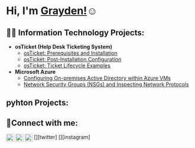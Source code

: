 <h1>Hi, I'm <a href="https://www.linkedin.com/in/grayden-cooper/">Grayden!</a>☺</h1>

<h2>👨‍💻 Information Technology Projects:</h2>

- <b>osTicket (Help Desk Ticketing System)</b>
  - [osTicket: Prerequisites and Installation](https://github.com/graydencooper/osticket-prereqs)
  - [osTicket: Post-Installation Configuration](https://github.com/graydencooper/post-install-config)
  - [osTicket: Ticket Lifecycle Examples](https://github.com/graydencooper/ticket-lifecycle)
- <b>Microsoft Azure</b>
  - [Configuring On-premises Active Directory within Azure VMs](https://github.com/graydencooper/configure-ad)
  - [Network Security Groups (NSGs) and Inspecting Network Protocols](https://github.com/graydencooper/azure-network-protocols)
<h2>pyhton Projects:</h2>
<h2>🤳Connect with me:</h2>

[<img align="left" alt="Josh | Twitter" width="22px" src="https://cdn.jsdelivr.net/npm/simple-icons@v3/icons/twitter.svg" />][twitter]
[<img align="left" alt="Josh | LinkedIn" width="22px" src="https://cdn.jsdelivr.net/npm/simple-icons@v3/icons/linkedin.svg" />][linkedin]
[<img align="left" alt="Josh | Instagram" width="22px" src="https://cdn.jsdelivr.net/npm/simple-icons@v3/icons/instagram.svg" />][instagram]

[linkedin]: https://www.linkedin.com/in/grayden-cooper/

<!--
**Graydencooper/graydencooper** is a ✨ _special_ ✨ repository because its `README.md` (this file) appears on your GitHub profile.

Here are some ideas to get you started:

- 🔭 I’m currently working on ...
- 🌱 I’m currently learning ...
- 👯 I’m looking to collaborate on ...
- 🤔 I’m looking for help with ...
- 💬 Ask me about ...
- 📫 How to reach me: ...
- 😄 Pronouns: ...
- ⚡ Fun fact: ...
-->

